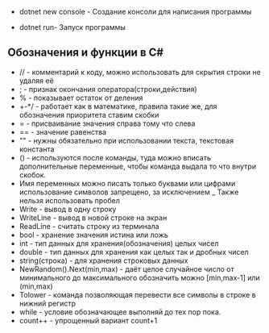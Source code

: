 - dotnet new console - Создание консоли для написания программы
* dotnet run- Запуск программы

## Обозначения и функции в С#
- // - комментарий к коду, можно использовать для скрытия строки не удаляя её
- ; - признак окончания оператора(строки,действия)
- % - показывает остаток от деления
- +-*/ - работает как в математике, правила такие же, для обозначения приоритета ставим скобки
- = - присваивание значения справа тому что слева
- == - значение равенства
- "" - нужны обязательно при использовании текста, текстовая константа
- () - используются после команды, туда можно вписать дополнительные переменные, чтобы команда выдала то что внутри скобок.
- Имя переменных можно писать только буквами или цифрами использование символов запрещено, за исключением _ Также нельзя использовать пробел
- Write - вывод в одну строку
- WriteLine - вывод в новой строке на экран
- ReadLine - считать строку из терминала
- bool - хранение значения истина или ложь
- int - тип данных для хранения(обозначения) целых чисел
- double - тип данных для хранения как целых так и дробных чисел
- string(строка) - для хранения строковых данных
- NewRandom().Next(min,max) - даёт целое случайное число от минимального до максимального обозначить можно [min,max-1] или (min,max)
- Tolower - команда позволяющая перевести все символы в строке в нижний регистр
- while - условие обозначающее выполняй до тех пор пока.
- count++ - упрощенный вариант count+1
